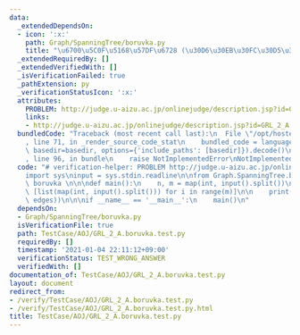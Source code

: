 ```yaml
---
data:
  _extendedDependsOn:
  - icon: ':x:'
    path: Graph/SpanningTree/boruvka.py
    title: "\u6700\u5C0F\u5168\u57DF\u6728 (\u30D6\u30EB\u30FC\u30D5\u30AB\u6CD5)"
  _extendedRequiredBy: []
  _extendedVerifiedWith: []
  _isVerificationFailed: true
  _pathExtension: py
  _verificationStatusIcon: ':x:'
  attributes:
    PROBLEM: http://judge.u-aizu.ac.jp/onlinejudge/description.jsp?id=GRL_2_A
    links:
    - http://judge.u-aizu.ac.jp/onlinejudge/description.jsp?id=GRL_2_A
  bundledCode: "Traceback (most recent call last):\n  File \"/opt/hostedtoolcache/Python/3.9.1/x64/lib/python3.9/site-packages/onlinejudge_verify/documentation/build.py\"\
    , line 71, in _render_source_code_stat\n    bundled_code = language.bundle(stat.path,\
    \ basedir=basedir, options={'include_paths': [basedir]}).decode()\n  File \"/opt/hostedtoolcache/Python/3.9.1/x64/lib/python3.9/site-packages/onlinejudge_verify/languages/python.py\"\
    , line 96, in bundle\n    raise NotImplementedError\nNotImplementedError\n"
  code: "# verification-helper: PROBLEM http://judge.u-aizu.ac.jp/onlinejudge/description.jsp?id=GRL_2_A\n\
    import sys\ninput = sys.stdin.readline\n\nfrom Graph.SpanningTree.boruvka import\
    \ boruvka \n\n\ndef main():\n    n, m = map(int, input().split())\n    edges =\
    \ [list(map(int, input().split())) for i in range(m)]\n\n    print(boruvka(n,\
    \ edges))\n\n\nif __name__ == '__main__':\n    main()\n"
  dependsOn:
  - Graph/SpanningTree/boruvka.py
  isVerificationFile: true
  path: TestCase/AOJ/GRL_2_A.boruvka.test.py
  requiredBy: []
  timestamp: '2021-01-04 22:11:12+09:00'
  verificationStatus: TEST_WRONG_ANSWER
  verifiedWith: []
documentation_of: TestCase/AOJ/GRL_2_A.boruvka.test.py
layout: document
redirect_from:
- /verify/TestCase/AOJ/GRL_2_A.boruvka.test.py
- /verify/TestCase/AOJ/GRL_2_A.boruvka.test.py.html
title: TestCase/AOJ/GRL_2_A.boruvka.test.py
---
```

